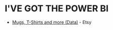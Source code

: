  # I'VE GOT THE POWER BI
 
 * [Mugs, T-Shirts and more (Data)](https://www.etsy.com/nz/search?q=data&ref=auto-1&as_prefix=data) - Etsy
